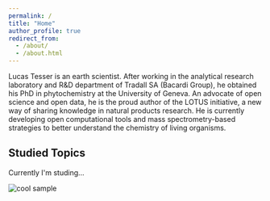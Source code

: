```yaml
---
permalink: /
title: "Home"
author_profile: true
redirect_from: 
  - /about/
  - /about.html
---
```


Lucas Tesser is an earth scientist. After working in the analytical research laboratory and R&D department of Tradall SA (Bacardi Group), he obtained his PhD in phytochemistry at the University of Geneva. An advocate of open science and open data, he is the proud author of the LOTUS initiative, a new way of sharing knowledge in natural products research. He is currently developing open computational tools and mass spectrometry-based strategies to better understand the chemistry of living organisms.

## Studied Topics

Currently I'm studing...

![cool sample](images/mylonite.jpg)